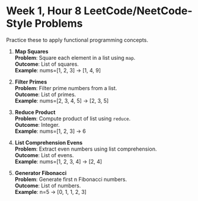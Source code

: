# Week 1, Hour 8 LeetCode/NeetCode-Style Problems

Practice these to apply functional programming concepts.

1. **Map Squares**  
   **Problem**: Square each element in a list using `map`.  
   **Outcome**: List of squares.  
   **Example**: nums=[1, 2, 3] → [1, 4, 9]

2. **Filter Primes**  
   **Problem**: Filter prime numbers from a list.  
   **Outcome**: List of primes.  
   **Example**: nums=[2, 3, 4, 5] → [2, 3, 5]

3. **Reduce Product**  
   **Problem**: Compute product of list using `reduce`.  
   **Outcome**: Integer.  
   **Example**: nums=[1, 2, 3] → 6

4. **List Comprehension Evens**  
   **Problem**: Extract even numbers using list comprehension.  
   **Outcome**: List of evens.  
   **Example**: nums=[1, 2, 3, 4] → [2, 4]

5. **Generator Fibonacci**  
   **Problem**: Generate first n Fibonacci numbers.  
   **Outcome**: List of numbers.  
   **Example**: n=5 → [0, 1, 1, 2, 3]